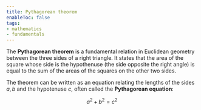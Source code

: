 ```yaml
---
title: Pythagorean theorem
enableToc: false
tags: 
- mathematics
- fundamentals
---
```

The **Pythagorean theorem** is a fundamental relation in Euclidean geometry between the three sides of a right triangle. It states that the area of the square whose side is the hypothenuse (the side opposite the right angle) is equal to the sum of the areas of the squares on the other two sides.

The theorem can be written as an equation relating the lengths of the sides $a, b$ and the hypotenuse $c$, often called the **Pythagorean equation**:

$$
a^2 + b^2 = c^2
$$